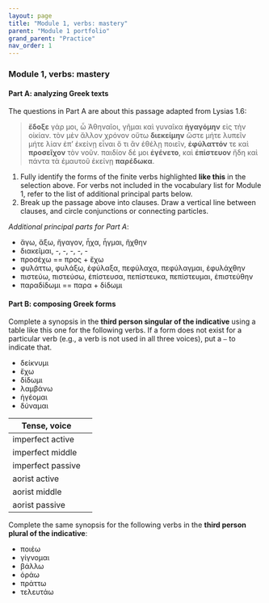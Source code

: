 ```yaml
---
layout: page
title: "Module 1, verbs: mastery"
parent: "Module 1 portfolio"
grand_parent: "Practice"
nav_order: 1
---
```


### Module 1, verbs: mastery



#### Part A: analyzing Greek texts

The questions in Part A are about this passage adapted from Lysias 1.6:

> **ἔδοξε** γάρ μοι, ὦ Ἀθηναῖοι, γῆμαι καὶ γυναῖκα **ἠγαγόμην** εἰς τὴν οἰκίαν. τὸν μὲν ἄλλον χρόνον οὕτω **διεκείμην** ὥστε μήτε λυπεῖν μήτε λίαν ἐπʼ ἐκείνῃ εἶναι ὅ τι ἂν ἐθέλῃ ποιεῖν, **ἐφύλαττόν** τε καὶ **προσεῖχον** τὸν νοῦν.  παιδίον δέ μοι **ἐγένετο**, καὶ **ἐπίστευον** ἤδη καὶ πάντα τὰ ἐμαυτοῦ ἐκείνῃ **παρέδωκα**. 

1. Fully identify the forms of the finite verbs highlighted **like this** in the selection above.  For verbs not included in the vocabulary list for Module 1, refer to the list of additional principal parts below.
2. Break up the passage above into clauses.  Draw a vertical line between clauses, and circle conjunctions or connecting particles.


*Additional principal parts for Part A*:

- ἄγω, ἄξω, ἤγαγον, ἦχα, ἦγμαι, ἤχθην
- διακεῖμαι, -, -, -, -, -
- προσέχω == προς + ἔχω 
- φυλάττω, φυλάξω, ἐφύλαξα, πεφύλαχα, πεφύλαγμαι, ἐφυλάχθην
- πιστεύω, πιστεύσω, ἐπίστευσα, πεπίστευκα, πεπίστευμαι, ἐπιστεύθην
- παραδίδωμι == παρα + δίδωμι


#### Part B: composing Greek forms

Complete a synopsis in the **third person singular of the indicative** using a table like this one for the following verbs.  If a form does not exist for a particular verb (e.g., a verb is not used in all three voices), put a `—` to indicate that.


- δείκνυμι
- ἔχω
- δίδωμι
- λαμβάνω
- ἡγέομαι
- δύναμαι



| Tense, voice | |
| --- | --- |
| imperfect active | |
| imperfect middle | |
| imperfect passive | |
| aorist active | |
| aorist middle | |
| aorist passive | |



Complete the same synopsis for the following verbs in the **third person plural of the indicative**:

- ποιέω
- γίγνομαι
- βάλλω
- ὁράω
- πράττω
- τελευτάω









